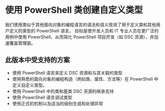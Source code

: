 # <a name="creating-custom-types-using-powershell-classes"></a>使用 PowerShell 类创建自定义类型

我们使用类似于其他面向对象的编程语言的语法和语义改进了用于定义类和其他用户定义的类型的 PowerShell 语言。 目标是使开发人员和 IT 专业人员在更广泛的用例中使用 PowerShell，从而简化 PowerShell 项目开发（如 DSC 资源），并加速覆盖管理面。

## <a name="supported-scenarios-in-this-release"></a>此版本中受支持的方案

-   使用 PowerShell 语言来定义 DSC 资源和与其关联的类型
-   使用熟悉的面向对象的编程构造（例如类、属性、方法等）在 PowerShell 中定义自定义类型。
-   使用 PowerShell 中的类和基类 DSC 资源的继承支持
-   使用 PowerShell 语言调试类型
-   使用正式的机制以及适当的级别生成和处理异常